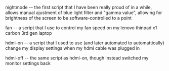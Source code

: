 nightmode -- the first script that I have been really proud of in a while, allows manual ajustment of blue light filter
             and "gamma value", allowing for brightness of the screen to be software-controlled to a point

fan -- a script that I use to control my fan speed on my lenovo thinpad x1 carbon 3rd gen laptop

hdmi-on --  a script that I used to use (and later automated to automattically) change my display settings when my
            hdmi cable was plugged in 
            
hdmi-off -- the same script as hdmi-on, though instead switched my monitor settings back
